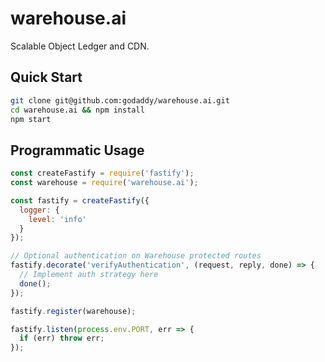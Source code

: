 # warehouse.ai

Scalable Object Ledger and CDN.

## Quick Start

```bash
git clone git@github.com:godaddy/warehouse.ai.git
cd warehouse.ai && npm install
npm start
```

## Programmatic Usage

```js
const createFastify = require('fastify');
const warehouse = require('warehouse.ai');

const fastify = createFastify({
  logger: {
    level: 'info'
  }
});

// Optional authentication on Warehouse protected routes
fastify.decorate('verifyAuthentication', (request, reply, done) => {
  // Implement auth strategy here
  done();
});

fastify.register(warehouse);

fastify.listen(process.env.PORT, err => {
  if (err) throw err;
});
```
